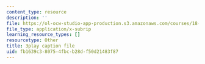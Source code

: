 ```yaml
---
content_type: resource
description: ''
file: https://ol-ocw-studio-app-production.s3.amazonaws.com/courses/18-01sc-single-variable-calculus-fall-2010/fb1639c380754fbcb28df50d21483f87_hjZhPczMkL4.srt
file_type: application/x-subrip
learning_resource_types: []
resourcetype: Other
title: 3play caption file
uid: fb1639c3-8075-4fbc-b28d-f50d21483f87
---
```

